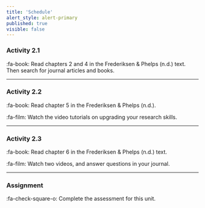 ```yaml
---
title: 'Schedule'
alert_style: alert-primary
published: true
visible: false
---
```

### Activity 2.1
:fa-book:  Read chapters 2 and 4 in the Frederiksen & Phelps (n.d.) text. Then search for journal articles and books.

---
### Activity 2.2
:fa-book: Read chapter 5 in the Frederiksen & Phelps (n.d.).

:fa-film: Watch the video tutorials on upgrading your research skills.

---
### Activity 2.3
:fa-book: Read chapter 6 in the Frederiksen & Phelps (n.d.) text. 

:fa-film: Watch two videos, and answer questions in your journal.

---
### Assignment
:fa-check-square-o: Complete the assessment for this unit. 

